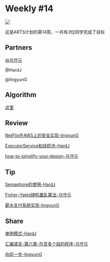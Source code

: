 # Weekly #14

![](https://images.unsplash.com/photo-1517414204284-fb7e98b2e255?ixlib=rb-1.2.1&q=80&fm=jpg&crop=entropy&cs=tinysrgb&w=1200&h=800&fit=crop&ixid=eyJhcHBfaWQiOjF9)

这是ARTS计划的第*14*周，一共有*3*位同学完成了目标

## Partners

[@乌守元](../Partners/乌守元.md)

@HardJ

@lingyunG

## Algorithm

[这里](../Algorithm/201904W4)

## Review

[NetFlix在AWS上的安全实现-lingyunG](../Review/201904W4/NetFlix在AWS上的安全实现-lingyunG.md)

[ExecutorService和线程池-HardJ](../Review/201904W4/ExecutorService和线程池-HardJ.md)

[how-to-simplify-your-design-乌守元](../Review/201904W4/how-to-simplify-your-design-乌守元.md)

## Tip

[Semaphore的使用-HardJ](../Tip/201904W4/Semaphore的使用-HardJ.md)

[Fisher–Yates随机置乱算法-乌守元](../Tip/201904W4/Fisher–Yates随机置乱算法-乌守元.md)

[薪水支付系统实现-lingyunG](../Tip/201904W4/薪水支付系统实现-lingyunG.md)

## Share

[单例模式-HardJ](../Share/201904W4/单例模式-HardJ.md)

[汇编语言-第六章-包含多个段的程序-乌守元](../Share/201904W4/汇编语言-第六章-包含多个段的程序-乌守元.md)

[向前一步-lingyunG](../Share/201904W4/向前一步-lingyunG.md)

